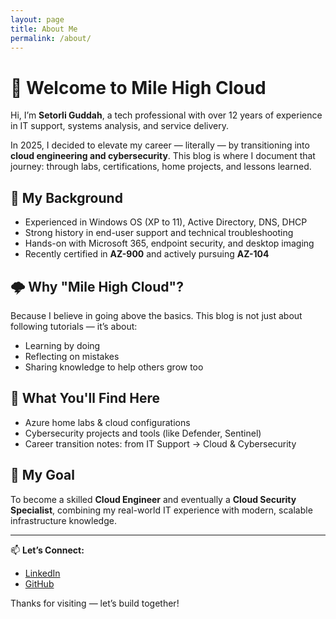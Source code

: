 ```yaml
---
layout: page
title: About Me
permalink: /about/
---
```


# 👋 Welcome to Mile High Cloud

Hi, I’m **Setorli Guddah**, a tech professional with over 12 years of experience in IT support, systems analysis, and service delivery.

In 2025, I decided to elevate my career — literally — by transitioning into **cloud engineering and cybersecurity**. This blog is where I document that journey: through labs, certifications, home projects, and lessons learned.

## 🧭 My Background

- Experienced in Windows OS (XP to 11), Active Directory, DNS, DHCP
- Strong history in end-user support and technical troubleshooting
- Hands-on with Microsoft 365, endpoint security, and desktop imaging
- Recently certified in **AZ-900** and actively pursuing **AZ-104**

## 🌩️ Why "Mile High Cloud"?

Because I believe in going above the basics. This blog is not just about following tutorials — it’s about:
- Learning by doing
- Reflecting on mistakes
- Sharing knowledge to help others grow too

## 🧪 What You'll Find Here

- Azure home labs & cloud configurations
- Cybersecurity projects and tools (like Defender, Sentinel)
- Career transition notes: from IT Support → Cloud & Cybersecurity

## 🚀 My Goal

To become a skilled **Cloud Engineer** and eventually a **Cloud Security Specialist**, combining my real-world IT experience with modern, scalable infrastructure knowledge.

---

📫 **Let’s Connect:**  
- [LinkedIn](https://www.linkedin.com/in/setorli-guddah-the-analyst/)  
- [GitHub](https://github.com/setorli)

Thanks for visiting — let’s build together!

